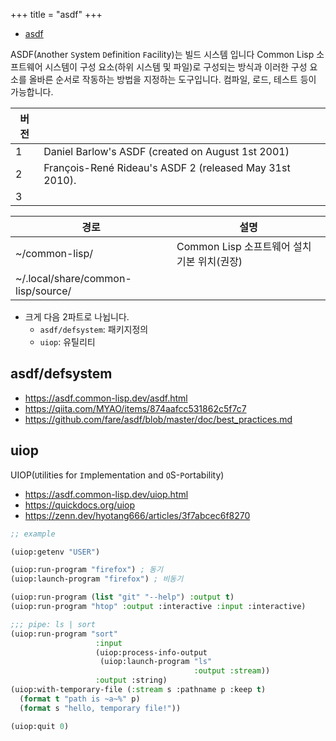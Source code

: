 +++
title = "asdf"
+++

- [asdf](https://asdf.common-lisp.dev/)


ASDF(`A`nother `S`ystem `D`efinition `F`acility)는 빌드 시스템 입니다 
Common Lisp 소프트웨어 시스템이 구성 요소(하위 시스템 및 파일)로 구성되는 방식과 이러한 구성 요소를 올바른 순서로 작동하는 방법을 지정하는 도구입니다. 컴파일, 로드, 테스트 등이 가능합니다.


| 버전 |                                                         |
| ---- | ------------------------------------------------------- |
| 1    | Daniel Barlow's ASDF (created on August 1st 2001)       |
| 2    | François-René Rideau's ASDF 2 (released May 31st 2010). |
| 3    |                                                         |

| 경로                               | 설명                                        |
| ---------------------------------- | ------------------------------------------- |
| ~/common-lisp/                     | Common Lisp 소프트웨어 설치 기본 위치(권장) |
| ~/.local/share/common-lisp/source/ |                                             |

- 크게 다음 2파트로 나뉩니다.
  - `asdf/defsystem`: 패키지정의
  - `uiop`: 유틸리티

## asdf/defsystem

- <https://asdf.common-lisp.dev/asdf.html>
- <https://qiita.com/MYAO/items/874aafcc531862c5f7c7>
- <https://github.com/fare/asdf/blob/master/doc/best_practices.md>

## uiop

UIOP(`U`tilities for `I`mplementation and `O`S-`P`ortability)

- <https://asdf.common-lisp.dev/uiop.html>
- <https://quickdocs.org/uiop>
- <https://zenn.dev/hyotang666/articles/3f7abcec6f8270>

``` lisp
;; example

(uiop:getenv "USER")

(uiop:run-program "firefox") ; 동기
(uiop:launch-program "firefox") ; 비동기

(uiop:run-program (list "git" "--help") :output t)
(uiop:run-program "htop" :output :interactive :input :interactive)

;;; pipe: ls | sort
(uiop:run-program "sort"
                   :input
                   (uiop:process-info-output
                    (uiop:launch-program "ls"
                                         :output :stream))
                   :output :string)
(uiop:with-temporary-file (:stream s :pathname p :keep t)
  (format t "path is ~a~%" p)
  (format s "hello, temporary file!"))

(uiop:quit 0)
```